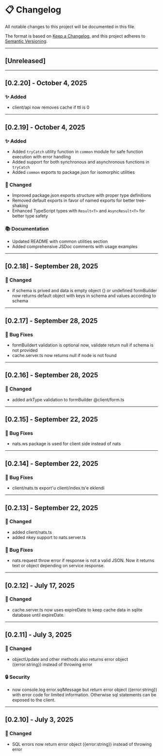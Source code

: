 # 📋 Changelog

All notable changes to this project will be documented in this file.

The format is based on [Keep a Changelog](https://keepachangelog.com/en/1.0.0/),
and this project adheres to [Semantic Versioning](https://semver.org/spec/v2.0.0.html).

---

## [Unreleased]

---

## [0.2.20] - October 4, 2025

### ✨ Added

- client/api now removes cache if ttl is 0

---

## [0.2.19] - October 4, 2025

### ✨ Added

- Added `tryCatch` utility function in `common` module for safe function execution with error handling
- Added support for both synchronous and asynchronous functions in `tryCatch`
- Added `common` exports to package.json for isomorphic utilities

### 🔄 Changed

- Improved package.json exports structure with proper type definitions
- Removed default exports in favor of named exports for better tree-shaking
- Enhanced TypeScript types with `Result<T>` and `AsyncResult<T>` for better type safety

### 📚 Documentation

- Updated README with common utilities section
- Added comprehensive JSDoc comments with usage examples

---

## [0.2.18] - September 28, 2025

### 🔄 Changed

- if schema is prived and data is empty object {} or undefined formBuilder now returns default object with keys in schema and values according to schema

---

## [0.2.17] - September 28, 2025

### 🐛 Bug Fixes

- formBuildert validation is optional now, validate return null if schema is not provided
- cache.server.ts now returns null if node is not found

---

## [0.2.16] - September 28, 2025

### 🔄 Changed

- added arkType validation to formBuilder @client/form.ts

---

## [0.2.15] - September 22, 2025

### 🐛 Bug Fixes

- nats.ws package is used for client side instead of nats

---

## [0.2.14] - September 22, 2025

### 🐛 Bug Fixes

- client/nats.ts export'u client/index.ts'e eklendi

---

## [0.2.13] - September 22, 2025

### 🔄 Changed

- added client/nats.ts
- added nkey support to nats.server.ts

### 🐛 Bug Fixes

- nats.request throw error if response is not a valid JSON. Now it returns text or object depending on service response.

---

## [0.2.12] - July 17, 2025

### 🔄 Changed

- cache.server.ts now uses expireDate to keep cache data in sqlite database until expireDate.

---

## [0.2.11] - July 3, 2025

### 🔄 Changed

- objectUpdate and other methods also returns error object ({error:string}) instead of throwing error

### 🔒 Security

- now console.log error.sqlMessage but return error object ({error:string}) with error code for limited information. Otherwise sql statements can be exposed to the client.

---

## [0.2.10] - July 3, 2025

### 🔄 Changed

- SQL errors now return error object ({error:string}) instead of throwing error
